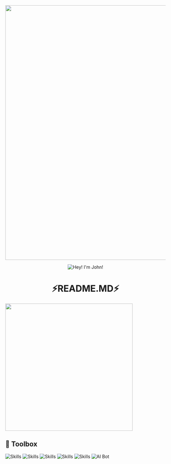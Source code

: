 <img src="https://media3.giphy.com/media/v1.Y2lkPTZjMDliOTUyOXZxMzlpbnVnZnBnMHluN2RrYXUzYjlsazZnYXk4aGl6dWoxZ2V0eiZlcD12MV9naWZzX3NlYXJjaCZjdD1n/26tn33aiTi1jkl6H6/source.gif" width="800">

<p align="center">
  <img src="https://readme-typing-svg.herokuapp.com?font=Fira+Code&weight=500&size=32&duration=2000&pause=500&color=61DAFB&center=true&vCenter=true&multiline=true&width=700&height=80&lines=Hi+there,+I'm+John+Mathew!" alt="Hey! I'm John!">
</p>

<h1 align="center">⚡README.MD⚡</h1>

<img src="https://raw.githubusercontent.com/Anmol-Baranwal/Cool-GIFs-For-GitHub/main/code.gif" width="400">

## 🧰 Toolbox
![Skills](https://img.shields.io/badge/-Python-3776AB?style=flat-square&logo=python&logoColor=white)
![Skills](https://img.shields.io/badge/-GitHub-181717?style=flat-square&logo=github&logoColor=white)
![Skills](https://img.shields.io/badge/TensorFlow-FF6F00?style=for-the-badge&logo=tensorflow&logoColor=white)
![Skills](https://img.shields.io/badge/OpenCV-5C3EE8?style=for-the-badge&logo=opencv&logoColor=white)
![Skills](https://img.shields.io/badge/Automation-25A162?style=for-the-badge&logo=githubactions&logoColor=white)
![AI Bot](https://img.shields.io/badge/Speech%20AI-FF4F00?style=for-the-badge&logo=audacity&logoColor=white)
